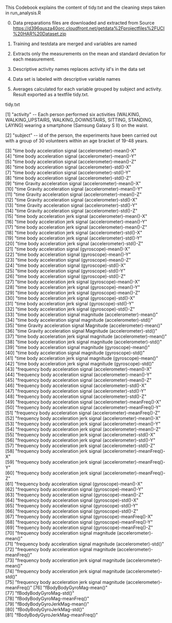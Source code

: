 This Codebook explains the content of tidy.txt and the cleaning steps taken in run_analysis.R

0. Data preparations files are downloaded and extracted from Source https://d396qusza40orc.cloudfront.net/getdata%2Fprojectfiles%2FUCI%20HAR%20Dataset.zip

1. Training and testdata are merged and variables are named

2. Extracts only the measurements on the mean and standard deviation for each measurement.

3. Descriptive activity names replaces activity id's in the data set

4. Data set is labeled with descriptive variable names

5. Averages calculated for each variable grouped by subject and activity.
Result exported as a textfile tidy.txt.


tidy.txt

[1] "activity" -- Each person performed six activities (WALKING, WALKING_UPSTAIRS, WALKING_DOWNSTAIRS, SITTING, STANDING, LAYING) wearing a smartphone (Samsung Galaxy S II) on the waist. 

[2] "subject" -- id of the person, the experiments have been carried out with a group of 30 volunteers within an age bracket of 19-48 years.

[3] "time body acceleration signal (accelerometer)-mean()-X"                      
[4] "time body acceleration signal (accelerometer)-mean()-Y"                      
[5] "time body acceleration signal (accelerometer)-mean()-Z"                      
[6] "time body acceleration signal (accelerometer)-std()-X"                       
[7] "time body acceleration signal (accelerometer)-std()-Y"                       
[8] "time body acceleration signal (accelerometer)-std()-Z"                       
[9] "time Gravity acceleration signal (accelerometer)-mean()-X"                   
[10] "time Gravity acceleration signal (accelerometer)-mean()-Y"                   
[11] "time Gravity acceleration signal (accelerometer)-mean()-Z"                   
[12] "time Gravity acceleration signal (accelerometer)-std()-X"                    
[13] "time Gravity acceleration signal (accelerometer)-std()-Y"                    
[14] "time Gravity acceleration signal (accelerometer)-std()-Z"                    
[15] "time body acceleration jerk signal (accelerometer)-mean()-X"                 
[16] "time body acceleration jerk signal (accelerometer)-mean()-Y"                 
[17] "time body acceleration jerk signal (accelerometer)-mean()-Z"                 
[18] "time body acceleration jerk signal (accelerometer)-std()-X"                  
[19] "time body acceleration jerk signal (accelerometer)-std()-Y"                  
[20] "time body acceleration jerk signal (accelerometer)-std()-Z"                  
[21] "time body acceleration signal (gyroscope)-mean()-X"                          
[22] "time body acceleration signal (gyroscope)-mean()-Y"                          
[23] "time body acceleration signal (gyroscope)-mean()-Z"                          
[24] "time body acceleration signal (gyroscope)-std()-X"                           
[25] "time body acceleration signal (gyroscope)-std()-Y"                           
[26] "time body acceleration signal (gyroscope)-std()-Z"                           
[27] "time body acceleration jerk signal (gyroscope)-mean()-X"                     
[28] "time body acceleration jerk signal (gyroscope)-mean()-Y"                     
[29] "time body acceleration jerk signal (gyroscope)-mean()-Z"                     
[30] "time body acceleration jerk signal (gyroscope)-std()-X"                      
[31] "time body acceleration jerk signal (gyroscope)-std()-Y"                      
[32] "time body acceleration jerk signal (gyroscope)-std()-Z"                      
[33] "time body acceleration signal magnitude (accelerometer)-mean()"              
[34] "time body acceleration signal magnitude (accelerometer)-std()"               
[35] "time Gravity acceleration signal Magnitude (accelerometer)-mean()"           
[36] "time Gravity acceleration signal Magnitude (accelerometer)-std()"            
[37] "time body acceleration jerk signal magnitude (accelerometer)-mean()"         
[38] "time body acceleration jerk signal magnitude (accelerometer)-std()"          
[39] "time body acceleration signal magnitude (gyroscope)-mean()"                  
[40] "time body acceleration signal magnitude (gyroscope)-std()"                   
[41] "time body acceleration jerk signal magnitude (gyroscope)-mean()"             
[42] "time body acceleration jerk signal magnitude (gyroscope)-std()"              
[43] "frequency body acceleration signal (accelerometer)-mean()-X"                 
[44] "frequency body acceleration signal (accelerometer)-mean()-Y"                 
[45] "frequency body acceleration signal (accelerometer)-mean()-Z"                 
[46] "frequency body acceleration signal (accelerometer)-std()-X"                  
[47] "frequency body acceleration signal (accelerometer)-std()-Y"                  
[48] "frequency body acceleration signal (accelerometer)-std()-Z"                  
[49] "frequency body acceleration signal (accelerometer)-meanFreq()-X"             
[50] "frequency body acceleration signal (accelerometer)-meanFreq()-Y"             
[51] "frequency body acceleration signal (accelerometer)-meanFreq()-Z"             
[52] "frequency body acceleration jerk signal (accelerometer)-mean()-X"            
[53] "frequency body acceleration jerk signal (accelerometer)-mean()-Y"            
[54] "frequency body acceleration jerk signal (accelerometer)-mean()-Z"            
[55] "frequency body acceleration jerk signal (accelerometer)-std()-X"             
[56] "frequency body acceleration jerk signal (accelerometer)-std()-Y"             
[57] "frequency body acceleration jerk signal (accelerometer)-std()-Z"             
[58] "frequency body acceleration jerk signal (accelerometer)-meanFreq()-X"        
[59] "frequency body acceleration jerk signal (accelerometer)-meanFreq()-Y"        
[60] "frequency body acceleration jerk signal (accelerometer)-meanFreq()-Z"        
[61] "frequency body acceleration signal (gyroscope)-mean()-X"                     
[62] "frequency body acceleration signal (gyroscope)-mean()-Y"                     
[63] "frequency body acceleration signal (gyroscope)-mean()-Z"                     
[64] "frequency body acceleration signal (gyroscope)-std()-X"                      
[65] "frequency body acceleration signal (gyroscope)-std()-Y"                      
[66] "frequency body acceleration signal (gyroscope)-std()-Z"                      
[67] "frequency body acceleration signal (gyroscope)-meanFreq()-X"                 
[68] "frequency body acceleration signal (gyroscope)-meanFreq()-Y"                 
[69] "frequency body acceleration signal (gyroscope)-meanFreq()-Z"                 
[70] "frequency body acceleration signal magnitude (accelerometer)-mean()"         
[71] "frequency body acceleration signal magnitude (accelerometer)-std()"          
[72] "frequency body acceleration signal magnitude (accelerometer)-meanFreq()"     
[73] "frequency body acceleration jerk signal magnitude (accelerometer)-mean()"    
[74] "frequency body acceleration jerk signal magnitude (accelerometer)-std()"     
[75] "frequency body acceleration jerk signal magnitude (accelerometer)-meanFreq()"
[76] "fBodyBodyGyroMag-mean()"                                                     
[77] "fBodyBodyGyroMag-std()"                                                      
[78] "fBodyBodyGyroMag-meanFreq()"                                                 
[79] "fBodyBodyGyroJerkMag-mean()"                                                 
[80] "fBodyBodyGyroJerkMag-std()"                                                  
[81] "fBodyBodyGyroJerkMag-meanFreq()"      
